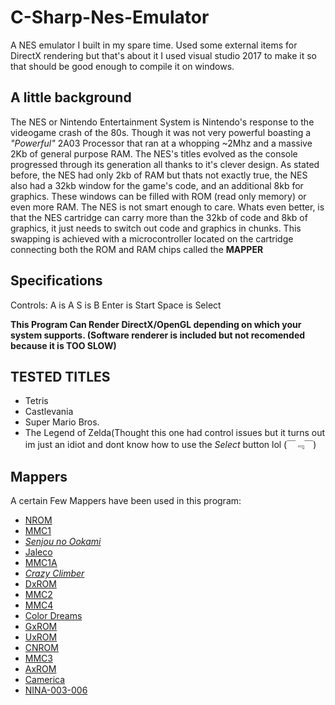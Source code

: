 # C-Sharp-Nes-Emulator
A NES emulator I built in my spare time. Used some external items for DirectX rendering but that's about it
I used visual studio 2017 to make it so that should be good enough to compile it on windows. 

## A little background 
The NES or Nintendo Entertainment System is Nintendo's response to the videogame crash of the 80s. Though it was not very powerful boasting a _"Powerful"_
2A03 Processor that ran at a whopping ~2Mhz and a massive 2Kb of general purpose RAM. The NES's titles evolved as the console progressed through its generation all
thanks to it's clever design. As stated before, the NES had only 2kb of RAM but thats not exactly true, the NES also had a 32kb window for the game's code, and an 
additional 8kb for graphics. These windows can be filled with ROM (read only memory) or even more RAM. The NES is not smart enough to care. Whats even better, is that
the NES cartridge can carry more than the 32kb of code and 8kb of graphics, it just needs to switch out code and graphics in chunks. This swapping is achieved with a
microcontroller located on the cartridge connecting both the ROM and RAM chips called the **MAPPER** 

## Specifications
Controls:
A is A
S is B
Enter is Start
Space is Select

**This Program Can Render DirectX/OpenGL depending on which your system supports. (Software renderer is included but not recomended because it is TOO SLOW)**

## TESTED TITLES
- Tetris
- Castlevania
- Super Mario Bros.
- The Legend of Zelda(Thought this one had control issues but it turns out im just an idiot and dont know how to use the _Select_ button lol (￣﹃￣)

## Mappers
A certain Few Mappers have been used in this program:
- [NROM](http://bootgod.dyndns.org:7777/search.php?ines=0)
- [MMC1](http://bootgod.dyndns.org:7777/search.php?ines=1)
- [*Senjou no Ookami*](http://bootgod.dyndns.org:7777/search.php?ines=94)
- [Jaleco](http://bootgod.dyndns.org:7777/search.php?ines=140)
- [MMC1A](http://bootgod.dyndns.org:7777/search.php?ines=155)
- [*Crazy Climber*](http://bootgod.dyndns.org:7777/search.php?ines=180)
- [DxROM](http://bootgod.dyndns.org:7777/search.php?ines=206)
- [MMC2](http://bootgod.dyndns.org:7777/search.php?ines=9)
- [MMC4](http://bootgod.dyndns.org:7777/search.php?ines=10)
- [Color Dreams](http://bootgod.dyndns.org:7777/search.php?ines=11)
- [GxROM](http://bootgod.dyndns.org:7777/search.php?ines=66)
- [UxROM](http://bootgod.dyndns.org:7777/search.php?ines=2)
- [CNROM](http://bootgod.dyndns.org:7777/search.php?ines=3)
- [MMC3](http://bootgod.dyndns.org:7777/search.php?ines=4)
- [AxROM](http://bootgod.dyndns.org:7777/search.php?ines=7)
- [Camerica](http://bootgod.dyndns.org:7777/search.php?ines=71)
- [NINA-003-006](http://bootgod.dyndns.org:7777/search.php?ines=79)




